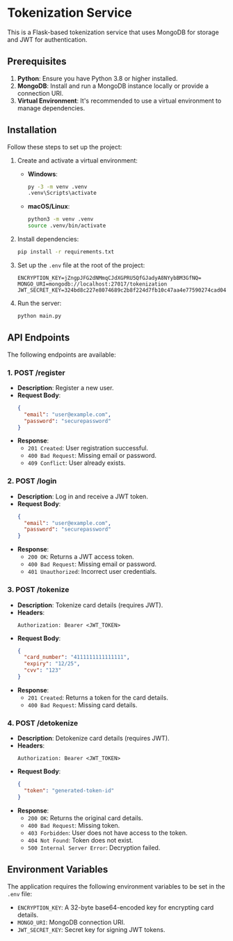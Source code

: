 # Tokenization Service

This is a Flask-based tokenization service that uses MongoDB for storage and JWT for authentication.

## Prerequisites

1. **Python**: Ensure you have Python 3.8 or higher installed.
2. **MongoDB**: Install and run a MongoDB instance locally or provide a connection URI.
3. **Virtual Environment**: It's recommended to use a virtual environment to manage dependencies.

## Installation

Follow these steps to set up the project:

1. Create and activate a virtual environment:

   - **Windows**:
     ```bash
     py -3 -m venv .venv
     .venv\Scripts\activate
     ```

   - **macOS/Linux**:
     ```bash
     python3 -m venv .venv
     source .venv/bin/activate
     ```

2. Install dependencies:
   ```bash
   pip install -r requirements.txt
   ```

3. Set up the `.env` file at the root of the project:
   ```plaintext
   ENCRYPTION_KEY=jZngpJFG2dNMmqCJdXGPRU5QfGJadyA8NYybBM3GfNQ=
   MONGO_URI=mongodb://localhost:27017/tokenization
   JWT_SECRET_KEY=324bd8c227e8074689c2b8f224d7fb10c47aa4e77590274cad048fa01f908456
   ```

4. Run the server:
   ```bash
   python main.py
   ```

## API Endpoints

The following endpoints are available:

### 1. **POST /register**
   - **Description**: Register a new user.
   - **Request Body**:
     ```json
     {
       "email": "user@example.com",
       "password": "securepassword"
     }
     ```
   - **Response**:
     - `201 Created`: User registration successful.
     - `400 Bad Request`: Missing email or password.
     - `409 Conflict`: User already exists.

### 2. **POST /login**
   - **Description**: Log in and receive a JWT token.
   - **Request Body**:
     ```json
     {
       "email": "user@example.com",
       "password": "securepassword"
     }
     ```
   - **Response**:
     - `200 OK`: Returns a JWT access token.
     - `400 Bad Request`: Missing email or password.
     - `401 Unauthorized`: Incorrect user credentials.

### 3. **POST /tokenize**
   - **Description**: Tokenize card details (requires JWT).
   - **Headers**:
     ```plaintext
     Authorization: Bearer <JWT_TOKEN>
     ```
   - **Request Body**:
     ```json
     {
       "card_number": "4111111111111111",
       "expiry": "12/25",
       "cvv": "123"
     }
     ```
   - **Response**:
     - `201 Created`: Returns a token for the card details.
     - `400 Bad Request`: Missing card details.

### 4. **POST /detokenize**
   - **Description**: Detokenize card details (requires JWT).
   - **Headers**:
     ```plaintext
     Authorization: Bearer <JWT_TOKEN>
     ```
   - **Request Body**:
     ```json
     {
       "token": "generated-token-id"
     }
     ```
   - **Response**:
     - `200 OK`: Returns the original card details.
     - `400 Bad Request`: Missing token.
     - `403 Forbidden`: User does not have access to the token.
     - `404 Not Found`: Token does not exist.
     - `500 Internal Server Error`: Decryption failed.

## Environment Variables

The application requires the following environment variables to be set in the `.env` file:

- `ENCRYPTION_KEY`: A 32-byte base64-encoded key for encrypting card details.
- `MONGO_URI`: MongoDB connection URI.
- `JWT_SECRET_KEY`: Secret key for signing JWT tokens.
